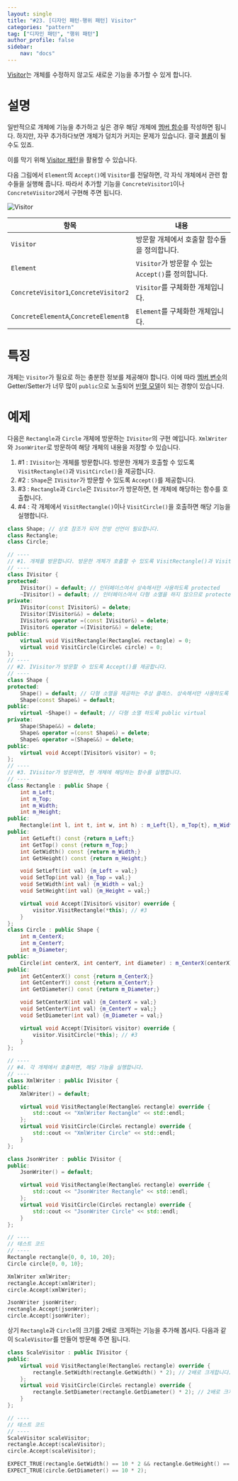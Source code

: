 ```yaml
---
layout: single
title: "#23. [디자인 패턴-행위 패턴] Visitor"
categories: "pattern"
tag: ["디자인 패턴", "행위 패턴"]
author_profile: false
sidebar: 
    nav: "docs"
---
```


[Visitor](https://tango1202.github.io/pattern/pattern-visitor/)는 개체를 수정하지 않고도 새로운 기능을 추가할 수 있게 합니다.

# 설명

일반적으로 개체에 기능을 추가하고 싶은 경우 해당 개체에 [멤버 함수](https://tango1202.github.io/legacy-cpp-oop/legacy-cpp-oop-member-function/#%EB%A9%A4%EB%B2%84-%ED%95%A8%EC%88%98)를 작성하면 됩니다. 하지만, 자꾸 추가하다보면 개체가 덩치가 커지는 문제가 있습니다. 결국 [블롭](https://tango1202.github.io/principle/principle-anti-pattern/#%EB%82%98%EC%81%9C-%EC%BD%94%EB%94%A9-%EA%B4%80%ED%96%89-%EB%B8%94%EB%A1%ADthe-blob)이 될 수도 있죠. 
    
이를 막기 위해 [Visitor 패턴](https://tango1202.github.io/pattern/pattern-visitor/)을 활용할 수 있습니다.

다음 그림에서 `Element`의 `Accept()`에 `Visitor`를 전달하면, 각 자식 개체에서 관련 함수들을 실행해 줍니다. 따라서 추가할 기능을 `ConcreteVisitor1`이나 `ConcreteVisitor2`에서 구현해 주면 됩니다.

![Visitor](https://github.com/tango1202/tango1202.github.io/assets/133472501/f93b9bab-9a45-412e-8151-8274480990e6)

|항목|내용|
|--|--|
|`Visitor`|방문할 개체에서 호출할 함수들을 정의합니다.|
|`Element`|`Visitor`가 방문할 수 있는 `Accept()`를 정의합니다.|
|`ConcreteVisitor1`,`ConcreteVisitor2`|`Visitor`를 구체화한 개체입니다.|
|`ConcreteElementA`,`ConcreteElementB`|`Element`를 구체화한 개체입니다.|

# 특징

개체는 `Visitor`가 필요로 하는 충분한 정보를 제공해야 합니다. 이에 따라 [멤버 변수](https://tango1202.github.io/legacy-cpp-oop/legacy-cpp-oop-member-variable/)의 Getter/Setter가 너무 많이 `public`으로 노출되어 [빈혈 모델](https://tango1202.github.io/principle/principle-anti-pattern/#%EB%82%98%EC%81%9C-%EC%BD%94%EB%94%A9-%EA%B4%80%ED%96%89-%EB%B9%88%ED%98%88-%EB%AA%A8%EB%8D%B8anemic-model)이 되는 경향이 있습니다.

# 예제

다음은 `Rectangle`과 `Circle` 개체에 방문하는 `IVisitor`의 구현 예입니다. `XmlWriter`와 `JsonWriter`로 방문하여 해당 개체의 내용을 저장할 수 있습니다.

1. #1 : `IVisitor`는 개체를 방문합니다. 방문한 개체가 호출할 수 있도록 `VisitRectangle()`과 `VisitCircle()`을 제공합니다.
2. #2 : `Shape`은 `IVisitor`가 방문할 수 있도록 `Accept()`를 제공합니다.
3. #3 : `Rectangle`과 `Circle`은 `IVisitor`가 방문하면, 현 개체에 해당하는 함수를 호출합니다.
4. #4 : 각 개체에서 `VisitRectangle()`이나 `VisitCircle()`을 호출하면 해당 기능을 실행합니다.

```cpp
class Shape; // 상호 참조가 되어 전방 선언이 필요합니다.
class Rectangle;
class Circle;

// ----
// #1. 개체를 방문합니다. 방문한 개체가 호출할 수 있도록 VisitRectangle()과 VisitCircle()을 제공합니다.
// ----
class IVisitor {
protected:
    IVisitor() = default; // 인터페이스여서 상속해서만 사용하도록 protected
    ~IVisitor() = default; // 인터페이스여서 다형 소멸을 하지 않으므로 protected non-virtual
private:
    IVisitor(const IVisitor&) = delete;
    IVisitor(IVisitor&&) = delete;
    IVisitor& operator =(const IVisitor&) = delete;
    IVisitor& operator =(IVisitor&&) = delete;
public:
    virtual void VisitRectangle(Rectangle& rectangle) = 0;
    virtual void VisitCircle(Circle& circle) = 0;
};
// ----
// #2. IVisitor가 방문할 수 있도록 Accept()를 제공합니다.
// ----
class Shape {
protected:
    Shape() = default; // 다형 소멸을 제공하는 추상 클래스. 상속해서만 사용하도록 protected
    Shape(const Shape&) = default; 
public:
    virtual ~Shape() = default; // 다형 소멸 하도록 public virtual 
private:
    Shape(Shape&&) = delete; 
    Shape& operator =(const Shape&) = delete; 
    Shape& operator =(Shape&&) = delete;   
public:
    virtual void Accept(IVisitor& visitor) = 0;
};
// ----
// #3. IVisitor가 방문하면, 현 개체에 해당하는 함수를 실행합니다.
// ----
class Rectangle : public Shape {
    int m_Left;
    int m_Top;
    int m_Width;
    int m_Height;
public:
    Rectangle(int l, int t, int w, int h) : m_Left{l}, m_Top{t}, m_Width{w}, m_Height{h} {}
public:
    int GetLeft() const {return m_Left;}
    int GetTop() const {return m_Top;}
    int GetWidth() const {return m_Width;}
    int GetHeight() const {return m_Height;}

    void SetLeft(int val) {m_Left = val;}
    void SetTop(int val) {m_Top = val;}
    void SetWidth(int val) {m_Width = val;}
    void SetHeight(int val) {m_Height = val;}   

    virtual void Accept(IVisitor& visitor) override {
        visitor.VisitRectangle(*this); // #3
    }
};
class Circle : public Shape {
    int m_CenterX;
    int m_CenterY;
    int m_Diameter;
public:
    Circle(int centerX, int centerY, int diameter) : m_CenterX(centerX), m_CenterY(centerY), m_Diameter(diameter) {}
public:
    int GetCenterX() const {return m_CenterX;}
    int GetCenterY() const {return m_CenterY;}
    int GetDiameter() const {return m_Diameter;}

    void SetCenterX(int val) {m_CenterX = val;}
    void SetCenterY(int val) {m_CenterY = val;}
    void SetDiameter(int val) {m_Diameter = val;}

    virtual void Accept(IVisitor& visitor) override {
        visitor.VisitCircle(*this); // #3
    }
};

// ----
// #4. 각 개체에서 호출하면, 해당 기능을 실행합니다.
// ----
class XmlWriter : public IVisitor {
public:
    XmlWriter() = default;

    virtual void VisitRectangle(Rectangle& rectangle) override {
        std::cout << "XmlWriter Rectangle" << std::endl; 
    };
    virtual void VisitCircle(Circle& rectangle) override {
        std::cout << "XmlWriter Circle" << std::endl; 
    }
};

class JsonWriter : public IVisitor {
public:
    JsonWriter() = default;

    virtual void VisitRectangle(Rectangle& rectangle) override {
        std::cout << "JsonWriter Rectangle" << std::endl; 
    };
    virtual void VisitCircle(Circle& rectangle) override {
        std::cout << "JsonWriter Circle" << std::endl; 
    }
};

// ----
// 테스트 코드
// ----
Rectangle rectangle{0, 0, 10, 20};
Circle circle{0, 0, 10};

XmlWriter xmlWriter;
rectangle.Accept(xmlWriter);
circle.Accept(xmlWriter);

JsonWriter jsonWriter;
rectangle.Accept(jsonWriter);
circle.Accept(jsonWriter);  
```

상기 `Rectangle`과 `Circle`의 크기를 2배로 크게하는 기능을 추가해 봅시다. 다음과 같이 `ScaleVisitor`를 만들어 방문해 주면 됩니다.

```cpp
class ScaleVisitor : public IVisitor {
public:
    virtual void VisitRectangle(Rectangle& rectangle) override {
        rectangle.SetWidth(rectangle.GetWidth() * 2); // 2배로 크게합니다.
    };
    virtual void VisitCircle(Circle& rectangle) override {
        rectangle.SetDiameter(rectangle.GetDiameter() * 2); // 2배로 크게 합니다.
    }
};

// ----
// 테스트 코드
// ---- 
ScaleVisitor scaleVisitor; 
rectangle.Accept(scaleVisitor);
circle.Accept(scaleVisitor);

EXPECT_TRUE(rectangle.GetWidth() == 10 * 2 && rectangle.GetHeight() == 20 * 2);
EXPECT_TRUE(circle.GetDiameter() == 10 * 2);  
```